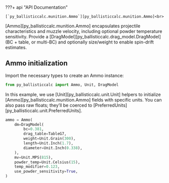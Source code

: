 ???+ api "API Documentation"

    [`py_ballisticcalc.munition.Ammo`][py_ballisticcalc.munition.Ammo]<br>

[Ammo][py_ballisticcalc.munition.Ammo] encapsulates projectile characteristics and muzzle velocity, including optional powder temperature sensitivity. Provide a [DragModel][py_ballisticcalc.drag_model.DragModel] (BC + table, or multi-BC) and optionally size/weight to enable spin-drift estimates.

## Ammo initialization

Import the necessary types to create an Ammo instance:
```python
from py_ballisticcalc import Ammo, Unit, DragModel
```

In this example, we use [Unit][py_ballisticcalc.unit.Unit] helpers to initialize [Ammo][py_ballisticcalc.munition.Ammo] fields with specific units. You can also pass raw floats; they’ll be coerced to [PreferredUnits][py_ballisticcalc.unit.PreferredUnits].
```python
ammo = Ammo(
    dm=DragModel(
        bc=0.381,
        drag_table=TableG7,
        weight=Unit.Grain(300),
        length=Unit.Inch(1.7),
        diameter=Unit.Inch(0.338),
    ),
    mv=Unit.MPS(815),
    powder_temp=Unit.Celsius(15),
    temp_modifier=0.123,
    use_powder_sensitivity=True,
)
```
